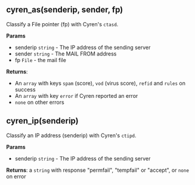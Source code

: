 ## cyren_as(senderip, sender, fp)

Classify a File pointer (fp) with Cyren's `ctasd`.

**Params**

- senderip `string` - The IP address of the sending server
- sender `string` - The MAIL FROM address
- fp `File` - the mail file

**Returns**:

* An `array` with keys `spam` (score), `vod` (virus score), `refid` and `rules` on success
* An `array` with key `error` if Cyren reported an error
* `none` on other errors

## cyren_ip(senderip)

Classify an IP address (senderip) with Cyren's `ctipd`.

**Params**

- senderip `string` - The IP address of the sending server

**Returns**: a `string` with response "permfail", "tempfail" or "accept", or `none` on error
